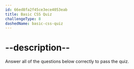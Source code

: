 ```yaml
---
id: 66ed8fa2f45ce3ece4053eab
title: Basic CSS Quiz
challengeType: 8
dashedName: basic-css-quiz
---
```


# --description--

Answer all of the questions below correctly to pass the quiz.

